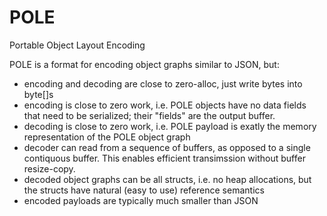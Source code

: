 # POLE
Portable Object Layout Encoding

POLE is a format for encoding object graphs similar to JSON, but: 

- encoding and decoding are close to zero-alloc, just write bytes into byte[]s
- encoding is close to zero work, i.e. POLE objects have no data fields that need to be serialized; their "fields" are the output buffer.
- decoding is close to zero work, i.e. POLE payload is exatly the memory representation of the POLE object graph
- decoder can read from a sequence of buffers, as opposed to a single contiquous buffer. This enables efficient transimssion without buffer resize-copy.
- decoded object graphs can be all structs, i.e. no heap allocations, but the structs have natural (easy to use) reference semantics
- encoded payloads are typically much smaller than JSON

